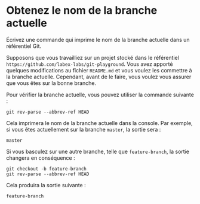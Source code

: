 # Obtenez le nom de la branche actuelle

Écrivez une commande qui imprime le nom de la branche actuelle dans un référentiel Git.

Supposons que vous travailliez sur un projet stocké dans le référentiel `https://github.com/labex-labs/git-playground`. Vous avez apporté quelques modifications au fichier `README.md` et vous voulez les commettre à la branche actuelle. Cependant, avant de le faire, vous voulez vous assurer que vous êtes sur la bonne branche.

Pour vérifier la branche actuelle, vous pouvez utiliser la commande suivante :

```shell
git rev-parse --abbrev-ref HEAD
```

Cela imprimera le nom de la branche actuelle dans la console. Par exemple, si vous êtes actuellement sur la branche `master`, la sortie sera :

```shell
master
```

Si vous basculez sur une autre branche, telle que `feature-branch`, la sortie changera en conséquence :

```shell
git checkout -b feature-branch
git rev-parse --abbrev-ref HEAD
```

Cela produira la sortie suivante :

```shell
feature-branch
```
